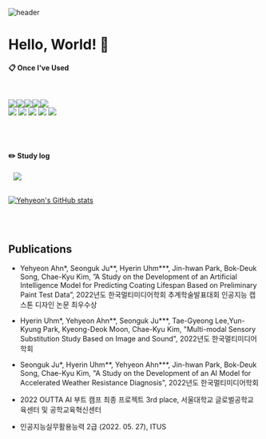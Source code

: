 ![header](https://capsule-render.vercel.app/api?type=waving&text=Yehyeon)

# Hello, World! 👋

####  :clipboard: Once I've Used 
  
 <br/>
  
<img src="https://img.shields.io/badge/JAVA-007396?style=for-the-badge&logo=Java&logoColor=white"><img src="https://img.shields.io/badge/JavaScript-F7DF1E?style=for-the-badge&logo=JavaScript&logoColor=white"><img src="https://img.shields.io/badge/Python-6DB33F?style=for-the-badge&logo=Python&logoColor=white"><img src="https://img.shields.io/badge/HTML5-E34F26?style=for-the-badge&logo=HTML5&logoColor=white"><img src="https://img.shields.io/badge/CSS3-1572B6?style=for-the-badge&logo=CSS3&logoColor=white"> <br>
<img src="https://img.shields.io/badge/MySQL-4479A1?style=for-the-badge&logo=MySQL&logoColor=white"> 
<img src="https://img.shields.io/badge/aws-232F3E?style=for-the-badge&logo=Amazon aws&logoColor=white">
<img src="https://img.shields.io/badge/Eclipse-2C2255?style=for-the-badge&logo=Eclipse%20IDE&logoColor=white">
<img src="https://img.shields.io/badge/github-181717?style=for-the-badge&logo=github&logoColor=white">
<img src="https://img.shields.io/badge/VSCode-007ACC?style=for-the-badge&logo=VisualStudioCode&logoColor=white">
 
   <br/>
   <br/>
 
#### :pencil2: Study log

<a href="https://busansudal.tistory.com/">
    <img 
        src="http://img.shields.io/badge/-Tech%20Blog-655ced?style=flat&logo=github&link=https://alpox.kr"
        style="height : auto; margin-left : 10px; margin-right : 10px;"/>
</a>

 
<br/>
<br/>
  
[![Yehyeon's GitHub stats](https://github-readme-stats.vercel.app/api?username=AnYeHyeon&include_all_commits=true&theme=nord&hide_border=true&count_private=true)](https://github.com/AnYeHyeon/github-readme-stats)

<br/>
<br/>

## Publications
- Yehyeon Ahn*, Seonguk Ju**, Hyerin Uhm***, Jin-hwan Park, Bok-Deuk Song, Chae-Kyu Kim, ”A Study on the Development of an Artificial Intelligence Model for Predicting Coating Lifespan Based on Preliminary Paint Test Data”, 2022년도 한국멀티미디어학회 추계학술발표대회 인공지능 캡스톤 디자인 논문 최우수상

- Hyerin Uhm*, Yehyeon Ahn**, Seonguk Ju***, Tae-Gyeong Lee,Yun-Kyung Park, Kyeong-Deok Moon, Chae-Kyu Kim, "Multi-modal Sensory Substitution Study Based on Image and Sound", 2022년도 한국멀티미디어학회

- Seonguk Ju*, Hyerin Uhm**, Yehyeon Ahn***, Jin-hwan Park, Bok-Deuk Song, Chae-Kyu Kim, "A Study on the Development of an AI Model for Accelerated Weather Resistance Diagnosis", 2022년도 한국멀티미디어학회

- 2022 OUTTA AI 부트 캠프 최종 프로젝트 3rd place, 서울대학교 글로벌공학교육센터 및 공학교육혁신센터

- 인공지능실무활용능력 2급 (2022. 05. 27), ITUS
